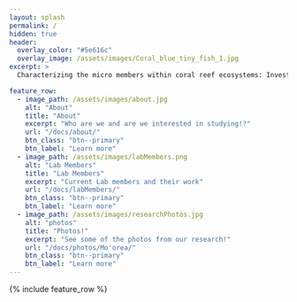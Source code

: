 ```yaml
---
layout: splash
permalink: /
hidden: true
header:
  overlay_color: "#5e616c"
  overlay_image: /assets/images/Coral_blue_tiny_fish_1.jpg
excerpt: >
  Characterizing the micro members within coral reef ecosystems: Investigation of chemical and microbial diversity to understand shifting reef ecosystems.<br />

feature_row:
  - image_path: /assets/images/about.jpg
    alt: "About"
    title: "About"
    excerpt: "Who are we and are we interested in studying!?"
    url: "/docs/about/"
    btn_class: "btn--primary"
    btn_label: "Learn more"
  - image_path: /assets/images/labMembers.png
    alt: "Lab Members"
    title: "Lab Members"
    excerpt: "Current Lab members and their work"
    url: "/docs/labMembers/"
    btn_class: "btn--primary"
    btn_label: "Learn more"
  - image_path: /assets/images/researchPhotos.jpg
    alt: "photos"
    title: "Photos!"
    excerpt: "See some of the photos from our research!"
    url: "/docs/photos/Mo'orea/"
    btn_class: "btn--primary"
    btn_label: "Learn more"    
---
```


{% include feature_row %}

